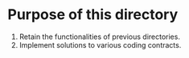 # Purpose of this directory
1. Retain the functionalities of previous directories.
1. Implement solutions to various coding contracts.
